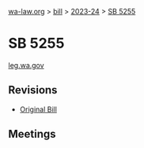 [wa-law.org](/) > [bill](/bill/) > [2023-24](/bill/2023-24/) > [SB 5255](/bill/2023-24/sb/5255/)

# SB 5255
[leg.wa.gov](https://app.leg.wa.gov/billsummary?BillNumber=5255&Year=2023&Initiative=false)

## Revisions
* [Original Bill](1/)

## Meetings